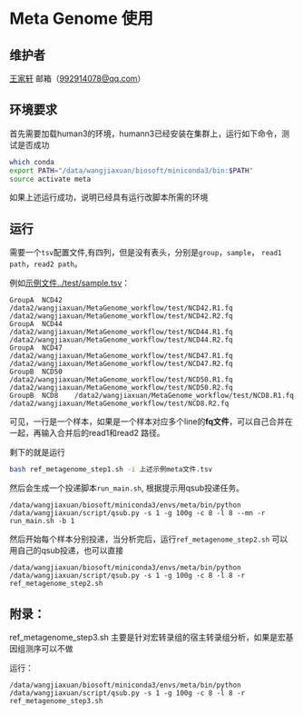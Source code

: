 # Meta Genome 使用

## 维护者

[王家轩](https://github.com/wangjiaxuan666)	邮箱（992914078@qq.com）

## 环境要求

首先需要加载human3的环境，humann3已经安装在集群上，运行如下命令，测试是否成功

```sh
which conda
export PATH="/data/wangjiaxuan/biosoft/miniconda3/bin:$PATH"
source activate meta
```
如果上述运行成功，说明已经具有运行改脚本所需的环境

## 运行

需要一个`tsv`配置文件,有四列，但是没有表头，分别是`group`，`sample`， `read1 path`，`read2 path`。

例如[示例文件../test/sample.tsv](../test/sample.tsv)：

```
GroupA	NCD42	/data2/wangjiaxuan/MetaGenome_workflow/test/NCD42.R1.fq	/data2/wangjiaxuan/MetaGenome_workflow/test/NCD42.R2.fq
GroupA	NCD44	/data2/wangjiaxuan/MetaGenome_workflow/test/NCD44.R1.fq	/data2/wangjiaxuan/MetaGenome_workflow/test/NCD44.R2.fq
GroupA	NCD47	/data2/wangjiaxuan/MetaGenome_workflow/test/NCD47.R1.fq	/data2/wangjiaxuan/MetaGenome_workflow/test/NCD47.R2.fq
GroupB	NCD50	/data2/wangjiaxuan/MetaGenome_workflow/test/NCD50.R1.fq	/data2/wangjiaxuan/MetaGenome_workflow/test/NCD50.R2.fq
GroupB	NCD8	/data2/wangjiaxuan/MetaGenome_workflow/test/NCD8.R1.fq	/data2/wangjiaxuan/MetaGenome_workflow/test/NCD8.R2.fq

```

可见，一行是一个样本，如果是一个样本对应多个line的**fq文件**，可以自己合并在一起，再输入合并后的read1和read2 路径。

剩下的就是运行

```bash
bash ref_metagenome_step1.sh -i 上述示例meta文件.tsv
```

然后会生成一个投递脚本`run_main.sh`, 根据提示用qsub投递任务。

```
/data/wangjiaxuan/biosoft/miniconda3/envs/meta/bin/python /data/wangjiaxuan/script/qsub.py -s 1 -g 100g -c 8 -l 8 --mn -r run_main.sh -b 1
```

然后开始每个样本分别投递，当分析完后，运行`ref_metagenome_step2.sh`
可以用自己的qsub投递，也可以直接

```
/data/wangjiaxuan/biosoft/miniconda3/envs/meta/bin/python /data/wangjiaxuan/script/qsub.py -s 1 -g 100g -c 8 -l 8 -r ref_metagenome_step2.sh
```

## 附录：
ref_metagenome_step3.sh 主要是针对宏转录组的宿主转录组分析，如果是宏基因组测序可以不做

运行：
```
/data/wangjiaxuan/biosoft/miniconda3/envs/meta/bin/python /data/wangjiaxuan/script/qsub.py -s 1 -g 100g -c 8 -l 8 -r ref_metagenome_step3.sh
```

